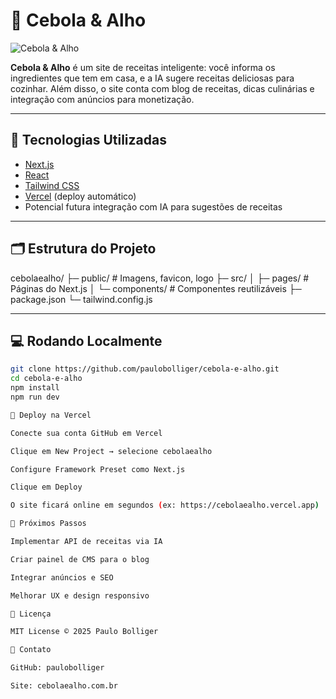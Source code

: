 # 🧅 Cebola & Alho

![Cebola & Alho](https://raw.githubusercontent.com/paulobolliger/cebola-e-alho/main/public/logo.png)

**Cebola & Alho** é um site de receitas inteligente: você informa os ingredientes que tem em casa, e a IA sugere receitas deliciosas para cozinhar. Além disso, o site conta com blog de receitas, dicas culinárias e integração com anúncios para monetização.

---

## 🚀 Tecnologias Utilizadas

- [Next.js](https://nextjs.org/)
- [React](https://reactjs.org/)
- [Tailwind CSS](https://tailwindcss.com/)
- [Vercel](https://vercel.com/) (deploy automático)
- Potencial futura integração com IA para sugestões de receitas

---

## 🗂️ Estrutura do Projeto

cebolaealho/
├─ public/ # Imagens, favicon, logo
├─ src/
│ ├─ pages/ # Páginas do Next.js
│ └─ components/ # Componentes reutilizáveis
├─ package.json
└─ tailwind.config.js



---

## 💻 Rodando Localmente

```bash
git clone https://github.com/paulobolliger/cebola-e-alho.git
cd cebola-e-alho
npm install
npm run dev

🚀 Deploy na Vercel

Conecte sua conta GitHub em Vercel

Clique em New Project → selecione cebolaealho

Configure Framework Preset como Next.js

Clique em Deploy

O site ficará online em segundos (ex: https://cebolaealho.vercel.app)

🔮 Próximos Passos

Implementar API de receitas via IA

Criar painel de CMS para o blog

Integrar anúncios e SEO

Melhorar UX e design responsivo

📄 Licença

MIT License © 2025 Paulo Bolliger

🌟 Contato

GitHub: paulobolliger

Site: cebolaealho.com.br